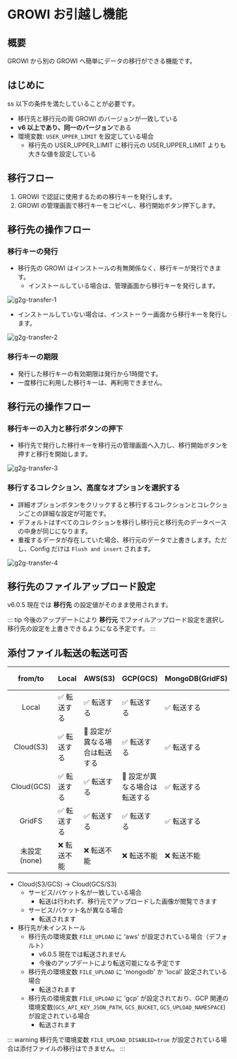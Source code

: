 # GROWI お引越し機能
<!-- markdownlint-disable MD033  -->
## 概要

GROWI から別の GROWI へ簡単にデータの移行ができる機能です。

## はじめに

ss
以下の条件を満たしていることが必要です。

- 移行先と移行元の両 GROWI のバージョンが一致している
- **v6 以上であり、同一のバージョン**である
- 環境変数: `USER_UPPER_LIMIT` を設定している場合
  - 移行先の USER_UPPER_LIMIT に移行元の USER_UPPER_LIMIT よりも大きな値を設定している

## 移行フロー

1. <Badge text="to" vertical='middle'/> GROWI で認証に使用するための移行キーを発行します。
1. <Badge text="from" vertical='middle' type="warning"/> GROWI の管理画面で移行キーをコピペし、移行開始ボタン押下します。

## <Badge text="to" vertical='middle'/>  移行先の操作フロー

### 移行キーの発行

- 移行先の GROWI はインストールの有無関係なく、移行キーが発行できます。
  - インストールしている場合は、管理画面から移行キーを発行します。

![g2g-transfer-1](/assets/images/g2g-transfer-1.png)

- インストールしていない場合は、インストーラー画面から移行キーを発行します。

![g2g-transfer-2](/assets/images/g2g-transfer-2.png)

### 移行キーの期限

- 発行した移行キーの有効期限は発行から1時間です。
- 一度移行に利用した移行キーは、再利用できません。

## <Badge text="from" vertical='middle' type="warning"/> 移行元の操作フロー

### 移行キーの入力と移行ボタンの押下

- 移行先で発行した移行キーを移行元の管理画面へ入力し、移行開始ボタンを押すと移行を開始します。

![g2g-transfer-3](/assets/images/g2g-transfer-3.png)


### 移行するコレクション、高度なオプションを選択する

- 詳細オプションボタンをクリックすると移行するコレクションとコレクションごとの詳細な設定が可能です。
- デフォルトはすべてのコレクションを移行し移行元と移行先のデータベースの中身が同じになります。
- 重複するデータが存在していた場合、移行元のデータで上書きします。ただし、Config だけは `Flush and insert` されます。

![g2g-transfer-4](/assets/images/g2g-transfer-4.png)

## 移行先のファイルアップロード設定

v6.0.5 現在では **移行先** の設定値がそのまま使用されます。

::: tip
今後のアップデートにより **移行元** でファイルアップロード設定を選択し移行先の設定を上書きできるようになる予定です。
:::

## 添付ファイル転送の転送可否

| from/to      | Local                       | AWS(S3)                                         | GCP(GCS)                                        | MongoDB(GridFS)                      | 未設定(none)                               |
| :----------: | :-------------------------- | :------------------------------------------------- | :------------------------------------------------- | :--------------------------- | :------------------------------------------ |
| Local        | :white_check_mark: 転送する | :white_check_mark: 転送する                        | :white_check_mark: 転送する                        | :white_check_mark: 転送する | :x: 転送不能  |
| Cloud(S3)    | :white_check_mark: 転送する | :triangular_flag_on_post: 設定が異なる場合は転送する  | :white_check_mark: 転送する                        | :white_check_mark: 転送する | :x: 転送不能  |
| Cloud(GCS)   | :white_check_mark: 転送する | :white_check_mark: 転送する                        | :triangular_flag_on_post: 設定が異なる場合は転送する | :white_check_mark: 転送する | :x: 転送不能  |
| GridFS       | :white_check_mark: 転送する | :white_check_mark: 転送する                        | :white_check_mark: 転送する                        | :white_check_mark: 転送する | :x: 転送不能  |
| 未設定(none)  | :x: 転送不能                | :x: 転送不能                                       | :x: 転送不能                                       | :x: 転送不能                | :x: 転送不能                               |

- Cloud(S3/GCS) -> Cloud(GCS/S3)
  - サービス/バケット名が一致している場合
    - 転送は行われず、移行元でアップロードした画像が閲覧できます
  - サービス/バケット名が異なる場合
    - 転送されます
- 移行先が未インストール
  - 移行先の環境変数 `FILE_UPLOAD` に 'aws' が設定されている場合（デフォルト）
    - v6.0.5 現在では転送されません
    - 今後のアップデートにより転送可能になる予定です
  - 移行先の環境変数 `FILE_UPLOAD` に 'mongodb' か 'local' 設定されている場合
    - 転送されます
  - 移行先の環境変数 `FILE_UPLOAD` に 'gcp' が設定されており、GCP 関連の環境変数(`GCS_API_KEY_JSON_PATH`, `GCS_BUCKET`, `GCS_UPLOAD_NAMESPACE`)が設定されている場合
    - 転送されます

::: warning
移行先で環境変数 `FILE_UPLOAD_DISABLED=true` が設定されている場合は添付ファイルの移行はできません。
:::
